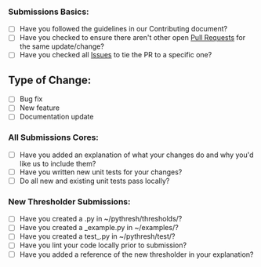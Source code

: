 ### Submissions Basics:

* [ ] Have you followed the guidelines in our Contributing document?
* [ ] Have you checked to ensure there aren't other open [Pull Requests](../../pulls) for the same update/change?
* [ ] Have you checked all [Issues](../../issues) to tie the PR to a specific one?

<!-- You can erase any parts of this template not applicable to your Pull Request. -->

## Type of Change:

- [ ] Bug fix
- [ ] New feature
- [ ] Documentation update

### All Submissions Cores:

* [ ] Have you added an explanation of what your changes do and why you'd like us to include them?
* [ ] Have you written new unit tests for your changes?
* [ ] Do all new and existing unit tests pass locally?

### New Thresholder Submissions:

* [ ] Have you created a <NewThresholder>.py in ~/pythresh/thresholds/?
* [ ] Have you created a <NewThresholder>_example.py in ~/examples/?
* [ ] Have you created a test_<NewThresholder>.py in ~/pythresh/test/?
* [ ] Have you lint your code locally prior to submission?
* [ ] Have you added a reference of the new thresholder in your explanation?
